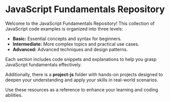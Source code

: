 # JavaScript Fundamentals Repository

Welcome to the JavaScript Fundamentals Repository! This collection of JavaScript code examples is organized into three levels:

- **Basic:** Essential concepts and syntax for beginners.
- **Intermediate:** More complex topics and practical use cases.
- **Advanced:** Advanced techniques and design patterns.

Each section includes code snippets and explanations to help you grasp JavaScript fundamentals effectively.

Additionally, there is a **project-js** folder with hands-on projects designed to deepen your understanding and apply your skills in real-world scenarios.

Use these resources as a reference to enhance your learning and coding abilities.
